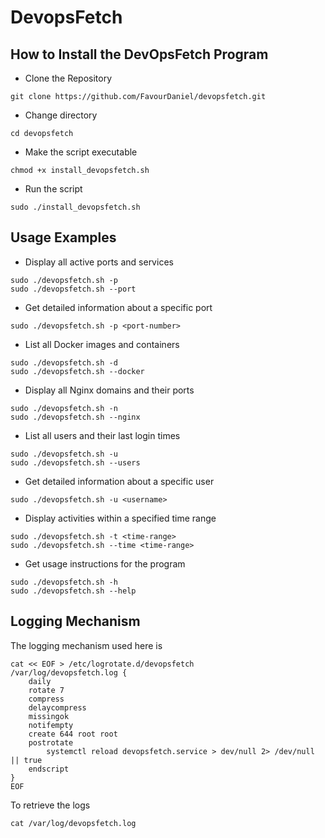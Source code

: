 # DevopsFetch

## How to Install the DevOpsFetch Program
- Clone the Repository
```
git clone https://github.com/FavourDaniel/devopsfetch.git
```
- Change directory
```
cd devopsfetch
```
- Make the script executable
```
chmod +x install_devopsfetch.sh
```
- Run the script
```
sudo ./install_devopsfetch.sh
```

## Usage Examples
- Display all active ports and services
```
sudo ./devopsfetch.sh -p
sudo ./devopsfetch.sh --port
```
- Get detailed information about a specific port
```
sudo ./devopsfetch.sh -p <port-number>
```
- List all Docker images and containers
```
sudo ./devopsfetch.sh -d
sudo ./devopsfetch.sh --docker
```
- Display all Nginx domains and their ports
```
sudo ./devopsfetch.sh -n
sudo ./devopsfetch.sh --nginx
```
- List all users and their last login times
```
sudo ./devopsfetch.sh -u
sudo ./devopsfetch.sh --users
```
- Get detailed information about a specific user
```
sudo ./devopsfetch.sh -u <username>
```
- Display activities within a specified time range
```
sudo ./devopsfetch.sh -t <time-range>
sudo ./devopsfetch.sh --time <time-range>
```
- Get usage instructions for the program
```
sudo ./devopsfetch.sh -h
sudo ./devopsfetch.sh --help
```

## Logging Mechanism

The logging mechanism used here is
```
cat << EOF > /etc/logrotate.d/devopsfetch
/var/log/devopsfetch.log {
    daily
    rotate 7
    compress
    delaycompress
    missingok
    notifempty
    create 644 root root
    postrotate
        systemctl reload devopsfetch.service > dev/null 2> /dev/null || true
    endscript
}
EOF
```

To retrieve the logs
```
cat /var/log/devopsfetch.log
```
